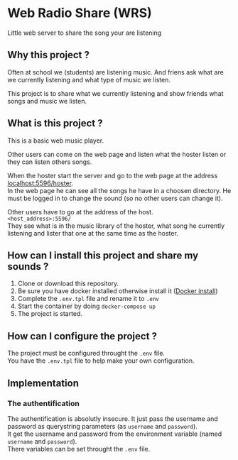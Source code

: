 # Web Radio Share (WRS)

Little web server to share the song your are listening

## Why this project ?

Often at school we (students) are listening music. And friens ask what are we
currently listening and what type of music we listen.

This project is to share what we currently listening and show friends what
songs and music we listen.

## What is this project ?

This is a basic web music player.

Other users can come on the web page and listen what the hoster listen or they
can listen others songs.

When the hoster start the server and go to the web page at the address
[localhost:5596/hoster](http://localhost:5596/hoster "The web page of the running project").  
In the web page he can see all the songs he have in a choosen directory.
He must be logged in to change the sound (so no other users can change it).

Other users have to go at the address of the host.  
`<host_address>:5596/`  
They see what is in the music library of the hoster, what song he currently
listening and lister that one at the same time as the hoster.

## How can I install this project and share my sounds ?

1. Clone or download this repository.
2. Be sure you have docker installed otherwise install it ([Docker install](https://docs.docker.com/get-docker/ "Install docker"))
3. Complete the `.env.tpl` file and rename it to `.env`
3. Start the container by doing `docker-compose up`
4. The project is started.

## How can I configure the project ?

The project must be configured throught the `.env` file.  
You have the `.env.tpl` file to help make your own configuration.

## Implementation

### The authentification

The authentification is absolutly insecure. It just pass the username and
password as querystring parameters (as `username` and `password`).  
It get the username and password from the environment variable (named `username`
and `password`).  
There variables can be set throught the `.env` file.
